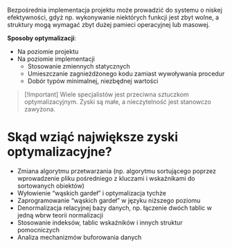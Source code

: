 Bezpośrednia implementacja projektu może prowadzić do systemu o niskej efektywności, gdyż np. wykonywanie niektórych funkcji jest zbyt wolne, a struktury mogą wymagać zbyt dużej pamieci operacyjnej lub masowej.

**Sposoby optymalizacji**:
- Na poziomie projektu
- Na poziomie implementacji
	- Stosowanie zmiennych statycznych
	- Umieszczanie zagnieżdżonego kodu zamiast wywoływania procedur
	- Dobór typów minimalnej, niezbędnej wartości

>[!Important] Wiele specjalistów jest przeciwna sztuczkom optymalizacyjnym. Zyski są małe, a nieczytelność jest stanowczo zawyżona.

# Skąd wziąć największe zyski optymalizacyjne?
- Zmiana algorytmu przetwarzania (np. algorytmu sortującego poprzez wprowadzenie pliku pośredniego z kluczami i wskaźnikami do sortowanych obiektów)
- Wyłowienie “wąskich gardeł” i optymalizacja tychże
- Zaprogramowanie “wąskich gardeł” w języku niższego poziomu
- Denormalizacja relacyjnej bazy danych, np. łączenie dwóch tablic w jedną wbrw teorii normalizacji
- Stosowanie indeksów, tablic wskaźników i innych struktur pomocniczych
- Analiza mechanizmów buforowania danych